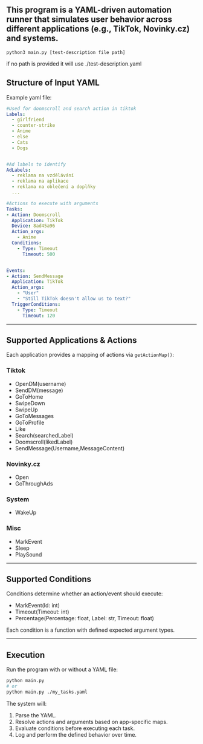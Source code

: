 This program is a YAML-driven automation runner that simulates user behavior across different applications (e.g., TikTok, Novinky.cz) and systems.
---
```
python3 main.py [test-description file path]
```
if no path is provided it will use ./test-description.yaml
## Structure of Input YAML

Example yaml file:


```yaml
#Used for doomscroll and search action in tiktok
Labels:
  - girlfriend
  - counter-strike
  - Anime
  - else
  - Cats
  - Dogs


#Ad labels to identify
AdLabels:
  - reklama na vzdělávání
  - reklama na aplikace
  - reklama na oblečení a doplňky
  ...

#Actions to execute with arguments
Tasks:
- Action: Doomscroll
  Application: TikTok
  Device: 8ad45a96
  Action_args:
    - Anime
  Conditions:
    - Type: Timeout
      Timeout: 500


Events:
- Action: SendMessage
  Application: TikTok
  Action_args:
    - "User"
    - "Still TikTok doesn't allow us to text?"
  TriggerConditions:
    - Type: Timeout
      Timeout: 120
```

---

## Supported Applications & Actions

Each application provides a mapping of actions via `getActionMap()`:

### Tiktok
  - OpenDM(username)
  - SendDM(message)
  - GoToHome
  - SwipeDown
  - SwipeUp
  - GoToMessages
  - GoToProfile
  - Like
  - Search(searchedLabel)
  - Doomscroll(likedLabel)
  - SendMessage(Username,MessageContent)

### Novinky.cz
  - Open
  - GoThroughAds

### System
  - WakeUp

### Misc
  - MarkEvent
  - Sleep
  - PlaySound

---

## Supported Conditions

Conditions determine whether an action/event should execute:
  - MarkEvent(Id: int)
  - Timeout(Timeout: int)
  - Percentage(Percentage: float, Label: str, Timeout: float)


Each condition is a function with defined expected argument types.

---

## Execution

Run the program with or without a YAML file:

```bash
python main.py
# or
python main.py ./my_tasks.yaml
```

The system will:

1. Parse the YAML.
2. Resolve actions and arguments based on app-specific maps.
3. Evaluate conditions before executing each task.
4. Log and perform the defined behavior over time.
